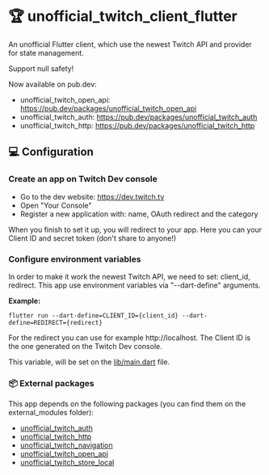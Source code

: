 # 🏆 unofficial_twitch_client_flutter

An unofficial Flutter client, which use the newest Twitch API and provider for state management.

Support null safety!

Now available on pub.dev:
- unofficial_twitch_open_api: https://pub.dev/packages/unofficial_twitch_open_api
- unofficial_twitch_auth: https://pub.dev/packages/unofficial_twitch_auth
- unofficial_twitch_http: https://pub.dev/packages/unofficial_twitch_http

## 💻 Configuration

### Create an app on Twitch Dev console

- Go to the dev website: https://dev.twitch.tv
- Open "Your Console"
- Register a new application with: name, OAuth redirect and the category

When you finish to set it up, you will redirect to your app. Here you can your Client ID and secret
token (don't share to anyone!)

### Configure environment variables

In order to make it work the newest Twitch API, we need to set: client_id, redirect. This app use
environment variables via "--dart-define" arguments.

**Example:**
```
flutter run --dart-define=CLIENT_ID={client_id} --dart-define=REDIRECT={redirect}
```

For the redirect you can use for example http://localhost.
The Client ID is the one generated on the Twitch Dev console.

This variable, will be set on
the [lib/main.dart](https://github.com/federicoviceconti/unofficial_twitch_client_flutter/blob/master/lib/main.dart#L43)
file.

### 📦 External packages

This app depends on the following packages (you can find them on the external_modules folder):

- [unofficial_twitch_auth](https://github.com/federicoviceconti/unofficial_twitch_client_flutter/tree/master/external_modules/unofficial_twitch_auth)
- [unofficial_twitch_http](https://github.com/federicoviceconti/unofficial_twitch_client_flutter/tree/master/external_modules/unofficial_twitch_http)
- [unofficial_twitch_navigation](https://github.com/federicoviceconti/unofficial_twitch_client_flutter/tree/master/external_modules/unofficial_twitch_navigation)
- [unofficial_twitch_open_api](https://github.com/federicoviceconti/unofficial_twitch_client_flutter/tree/master/external_modules/unofficial_twitch_open_api)
- [unofficial_twitch_store_local](https://github.com/federicoviceconti/unofficial_twitch_client_flutter/tree/master/external_modules/unofficial_twitch_store_local)
